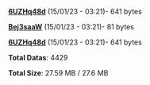 [**6UZHq48d**](/data/6UZHq48d.txt) (15/01/23 - 03:21)- 641 bytes

[**Bej3saaW**](/data/Bej3saaW.txt) (15/01/23 - 03:21)- 81 bytes

[**6UZHq48d**](/data/6UZHq48d.txt) (15/01/23 - 03:21)- 641 bytes

**Total Datas**: 4429

**Total Size**: 27.59 MB / 27.6 MB